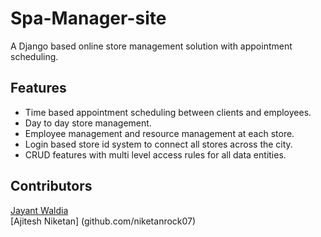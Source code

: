 # Spa-Manager-site
A Django based online store management solution with appointment scheduling.

## Features
* Time based appointment scheduling between clients and employees.
* Day to day store management.
* Employee management and resource management at each store.
* Login based store id system to connect all stores across the city.
* CRUD features with multi level access rules for all data entities.

## Contributors
[Jayant Waldia](github.com/jayantsudo24)  
[Ajitesh Niketan] (github.com/niketanrock07)  
